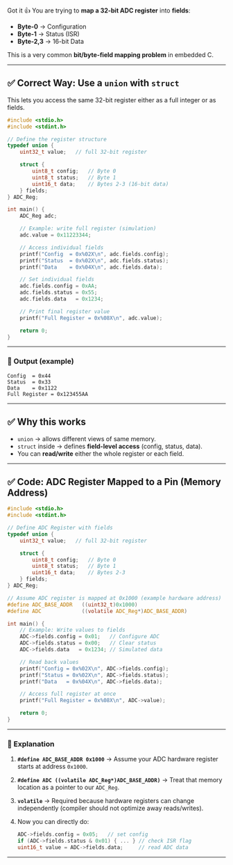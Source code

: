 Got it 👍 You are trying to **map a 32-bit ADC register** into **fields**:

* **Byte-0** → Configuration
* **Byte-1** → Status (ISR)
* **Byte-2,3** → 16-bit Data

This is a very common **bit/byte-field mapping problem** in embedded C.

---

## ✅ Correct Way: Use a `union` with `struct`

This lets you access the same 32-bit register either as a full integer or as fields.

```c
#include <stdio.h>
#include <stdint.h>

// Define the register structure
typedef union {
    uint32_t value;   // full 32-bit register

    struct {
        uint8_t config;   // Byte 0
        uint8_t status;   // Byte 1
        uint16_t data;    // Bytes 2-3 (16-bit data)
    } fields;
} ADC_Reg;

int main() {
    ADC_Reg adc;

    // Example: write full register (simulation)
    adc.value = 0x11223344;

    // Access individual fields
    printf("Config  = 0x%02X\n", adc.fields.config);
    printf("Status  = 0x%02X\n", adc.fields.status);
    printf("Data    = 0x%04X\n", adc.fields.data);

    // Set individual fields
    adc.fields.config = 0xAA;
    adc.fields.status = 0x55;
    adc.fields.data   = 0x1234;

    // Print final register value
    printf("Full Register = 0x%08X\n", adc.value);

    return 0;
}
```

---

### 🔎 Output (example)

```
Config  = 0x44
Status  = 0x33
Data    = 0x1122
Full Register = 0x123455AA
```

---

## ✅ Why this works

* `union` → allows different views of same memory.
* `struct` inside → defines **field-level access** (config, status, data).
* You can **read/write** either the whole register or each field.

---



## ✅ Code: ADC Register Mapped to a Pin (Memory Address)

```c
#include <stdio.h>
#include <stdint.h>

// Define ADC Register with fields
typedef union {
    uint32_t value;   // full 32-bit register

    struct {
        uint8_t config;   // Byte 0
        uint8_t status;   // Byte 1
        uint16_t data;    // Bytes 2-3
    } fields;
} ADC_Reg;

// Assume ADC register is mapped at 0x1000 (example hardware address)
#define ADC_BASE_ADDR   ((uint32_t)0x1000)
#define ADC             ((volatile ADC_Reg*)ADC_BASE_ADDR)

int main() {
    // Example: Write values to fields
    ADC->fields.config = 0x01;   // Configure ADC
    ADC->fields.status = 0x00;   // Clear status
    ADC->fields.data   = 0x1234; // Simulated data

    // Read back values
    printf("Config = 0x%02X\n", ADC->fields.config);
    printf("Status = 0x%02X\n", ADC->fields.status);
    printf("Data   = 0x%04X\n", ADC->fields.data);

    // Access full register at once
    printf("Full Register = 0x%08X\n", ADC->value);

    return 0;
}
```

---

### 🔎 Explanation

1. **`#define ADC_BASE_ADDR 0x1000`**
   → Assume your ADC hardware register starts at address `0x1000`.

2. **`#define ADC ((volatile ADC_Reg*)ADC_BASE_ADDR)`**
   → Treat that memory location as a pointer to our `ADC_Reg`.

3. **`volatile`**
   → Required because hardware registers can change independently (compiler should not optimize away reads/writes).

4. Now you can directly do:

   ```c
   ADC->fields.config = 0x05;   // set config
   if (ADC->fields.status & 0x01) { ... } // check ISR flag
   uint16_t value = ADC->fields.data;     // read ADC data
   ```

---

